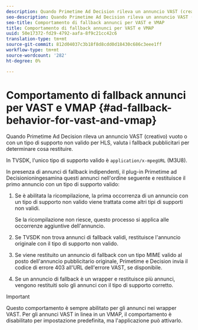 ```yaml
---
description: Quando Primetime Ad Decision rileva un annuncio VAST (creativo) vuoto o con un tipo di supporto non valido per HLS, valuta i fallback pubblicitari per determinare cosa restituire.
seo-description: Quando Primetime Ad Decision rileva un annuncio VAST (creativo) vuoto o con un tipo di supporto non valido per HLS, valuta i fallback pubblicitari per determinare cosa restituire.
seo-title: Comportamento di fallback annunci per VAST e VMAP
title: Comportamento di fallback annunci per VAST e VMAP
uuid: 50e17372-fd29-4792-aafa-8f9c21cc42c6
translation-type: tm+mt
source-git-commit: 812d04037c3b18f8d8cdd0d18430c686c3eee1ff
workflow-type: tm+mt
source-wordcount: '282'
ht-degree: 0%

---
```



# Comportamento di fallback annunci per VAST e VMAP {#ad-fallback-behavior-for-vast-and-vmap}

Quando Primetime Ad Decision rileva un annuncio VAST (creativo) vuoto o con un tipo di supporto non valido per HLS, valuta i fallback pubblicitari per determinare cosa restituire.

<!--<a id="section_9F60AF00CE9645848EAAF8C06A9E426B"></a>-->

In TVSDK, l&#39;unico tipo di supporto valido è `application/x-mpegURL` (M3U8).

In presenza di annunci di fallback indipendenti, il plug-in Primetime ad Decisionioningesamina questi annunci nell&#39;ordine seguente e restituisce il primo annuncio con un tipo di supporto valido:

1. Se è abilitata la ricompilazione, la prima occorrenza di un annuncio con un tipo di supporto non valido viene trattata come altri tipi di supporti non validi.

   Se la ricompilazione non riesce, questo processo si applica alle occorrenze aggiuntive dell&#39;annuncio.
1. Se TVSDK non trova annunci di fallback validi, restituisce l&#39;annuncio originale con il tipo di supporto non valido.
1. Se viene restituito un annuncio di fallback con un tipo MIME valido al posto dell&#39;annuncio pubblicitario originale, Primetime e Decision invia il codice di errore 403 all&#39;URL dell&#39;errore VAST, se disponibile.
1. Se un annuncio di fallback è un wrapper e restituisce più annunci, vengono restituiti solo gli annunci con il tipo di supporto corretto.

>[!IMPORTANT]
>
>Questo comportamento è sempre abilitato per gli annunci nei wrapper VAST. Per gli annunci VAST in linea in un VMAP, il comportamento è disabilitato per impostazione predefinita, ma l&#39;applicazione può attivarlo.

